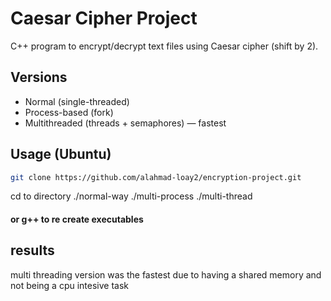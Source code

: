 # Caesar Cipher Project

C++ program to encrypt/decrypt text files using Caesar cipher (shift by 2).

## Versions
- Normal (single-threaded)
- Process-based (fork)
- Multithreaded (threads + semaphores) — fastest

## Usage (Ubuntu)
```bash
git clone https://github.com/alahmad-loay2/encryption-project.git
```
cd to directory 
./normal-way
./multi-process
./multi-thread

#### or g++ to re create executables

## results 
multi threading version was the fastest due to having a shared memory and not being a cpu intesive task
